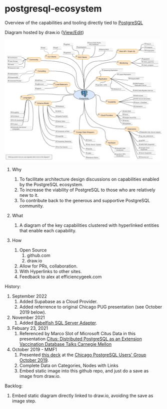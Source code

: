 # postgresql-ecosystem
<!-- https://stackoverflow.com/questions/3492153/markdown-open-a-new-window-link/5803384 -->
Overview of the capabilities and tooling directly tied to <a href="https://postgresql.org/" target="_blank">PostgreSQL</a>

Diagram hosted by draw.io (<a href="https://www.draw.io/?mode=github#HEfficiencyGeek%2Fpostgresql-ecosystem%2Fmaster%2Fpostgresql-ecosystem.drawio" target="_drawio">View/Edit</a>)

![Embedded Diagram2](https://raw.githubusercontent.com/EfficiencyGeek/postgresql-ecosystem/master/postgresql-ecosystem.png)

1. Why  
	1. To facilitate architecture design discussions on capabilities enabled by the PostgreSQL ecosystem.
	1. To increase the viability of PostgreSQL to those who are relatively new to it.
	1. To contribute back to the generous and supportive PostgreSQL community.

2. What
	1. A diagram of the key capabilities clustered with hyperlinked entities that enable each capability.
	
3. How  
	1. Open Source
		1. github.com
		2. draw.io
	1. Allow for PRs, collaboration.  
	1. With Hyperlinks to other sites.  
	1. Feedback to alex at efficiencygeek.com  

History:
1. September 2022
	1. Added Supabase as a Cloud Provider.
	1. Added referrence to original Chicago PUG presentation (see October 2019 below).
1. November 2021
	1. Added [Babelfish SQL Server Adapter](https://babelfishpg.org/blog/releases/2021/10/babelfish-launch/).
1. Febuary 23, 2021
	1. Referenced by Marco Slot of Microsoft Citus Data in this presentation [Citus: Distributed PostgreSQL as an Extension Vaccination Database Talks Carnegie Mellon](https://youtu.be/X-aAgXJZRqM?t=207)
1. October 2019 - MMF1 
	1.  Presented [this deck](presentations/postgresql-ecosystem-CHI_PUG-20191016.pptx) at the [Chicago PostgreSQL Users' Group October 2019](https://www.meetup.com/chicago-postgresql-user-group/events/265263425/).
	1.	Complete Data on Categories, Nodes with Links
	1. 	Embed static image into this github repo, and just do a save as image from draw.io.	

Backlog:  
1. Embed static diagram directly linked to draw.io, avoiding the save as image step.
